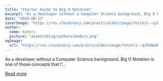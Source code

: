 ```yaml
---
title: "Starter Guide to Big O Notation"
excerpt: "As a developer without a Computer Science background, Big O Notation is one of those concepts that I'..."
date: "2020-08-13"
coverImage: "https://res.cloudinary.com/practicaldev/image/fetch/s--qiPGNmAh--/c_imagga_scale,f_auto,fl_progressive,h_420,q_auto,w_1000/https://dev-to-uploads.s3.amazonaws.com/i/dmfa4s59vefy6okb0avy.jpg"
author:
  name: Koders
  picture: "assets/blog/authors/koders.png"
ogImage:
  url: "https://res.cloudinary.com/practicaldev/image/fetch/s--qiPGNmAh--/c_imagga_scale,f_auto,fl_progressive,h_420,q_auto,w_1000/https://dev-to-uploads.s3.amazonaws.com/i/dmfa4s59vefy6okb0avy.jpg"
---
```


As a developer without a Computer Science background, Big O Notation is one of those concepts that I'...

[Read more](https://dev.to/proiacm/starter-guide-to-big-o-notation-4kng)
